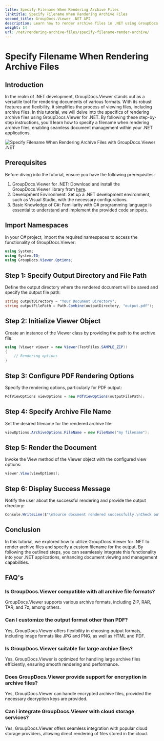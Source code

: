 ```yaml
---
title: Specify Filename When Rendering Archive Files
linktitle: Specify Filename When Rendering Archive Files
second_title: GroupDocs.Viewer .NET API
description: Learn how to render archive files in .NET using GroupDocs.Viewer, enhancing document management capabilities.
weight: 14
url: /net/rendering-archive-files/specify-filename-render-archive/
---
```


# Specify Filename When Rendering Archive Files

## Introduction
In the realm of .NET development, GroupDocs.Viewer stands out as a versatile tool for rendering documents of various formats. With its robust features and flexibility, it simplifies the process of viewing files, including archive files. In this tutorial, we will delve into the specifics of rendering archive files using GroupDocs.Viewer for .NET. By following these step-by-step instructions, you'll learn how to specify a filename when rendering archive files, enabling seamless document management within your .NET applications.

![Specify Filename When Rendering Archive Files with GroupDocs.Viewer .NET](/viewer/rendering-archive-files/specify-filename-when-rendering-archive-files.png)

## Prerequisites
Before diving into the tutorial, ensure you have the following prerequisites:
1. GroupDocs.Viewer for .NET: Download and install the GroupDocs.Viewer library from [here](https://releases.groupdocs.com/viewer/net/).
2. Development Environment: Set up a .NET development environment, such as Visual Studio, with the necessary configurations.
3. Basic Knowledge of C#: Familiarity with C# programming language is essential to understand and implement the provided code snippets.

## Import Namespaces
In your C# project, import the required namespaces to access the functionality of GroupDocs.Viewer:
```csharp
using System;
using System.IO;
using GroupDocs.Viewer.Options;
```
## Step 1: Specify Output Directory and File Path
Define the output directory where the rendered document will be saved and specify the output file path:
```csharp
string outputDirectory = "Your Document Directory";
string outputFilePath = Path.Combine(outputDirectory, "output.pdf");
```
## Step 2: Initialize Viewer Object
Create an instance of the Viewer class by providing the path to the archive file:
```csharp
using (Viewer viewer = new Viewer(TestFiles.SAMPLE_ZIP))
{
    // Rendering options
}
```
## Step 3: Configure PDF Rendering Options
Specify the rendering options, particularly for PDF output:
```csharp
PdfViewOptions viewOptions = new PdfViewOptions(outputFilePath);
```
## Step 4: Specify Archive File Name
Set the desired filename for the rendered archive file:
```csharp
viewOptions.ArchiveOptions.FileName = new FileName("my filename");
```
## Step 5: Render the Document
Invoke the View method of the Viewer object with the configured view options:
```csharp
viewer.View(viewOptions);
```
## Step 6: Display Success Message
Notify the user about the successful rendering and provide the output directory:
```csharp
Console.WriteLine($"\nSource document rendered successfully.\nCheck output in {outputDirectory}.");
```

## Conclusion
In this tutorial, we explored how to utilize GroupDocs.Viewer for .NET to render archive files and specify a custom filename for the output. By following the outlined steps, you can seamlessly integrate this functionality into your .NET applications, enhancing document viewing and management capabilities.
## FAQ's
### Is GroupDocs.Viewer compatible with all archive file formats?
GroupDocs.Viewer supports various archive formats, including ZIP, RAR, TAR, and 7z, among others.
### Can I customize the output format other than PDF?
Yes, GroupDocs.Viewer offers flexibility in choosing output formats, including image formats like JPG and PNG, as well as HTML and PDF.
### Is GroupDocs.Viewer suitable for large archive files?
Yes, GroupDocs.Viewer is optimized for handling large archive files efficiently, ensuring smooth rendering and performance.
### Does GroupDocs.Viewer provide support for encryption in archive files?
Yes, GroupDocs.Viewer can handle encrypted archive files, provided the necessary decryption keys are provided.
### Can I integrate GroupDocs.Viewer with cloud storage services?
Yes, GroupDocs.Viewer offers seamless integration with popular cloud storage providers, allowing direct rendering of files stored in the cloud.
